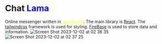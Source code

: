 # Chat <span style="color:blue">Lama</span>
Online messenger written in <span style="color:yellow">JavaScript</span>. 
The main library is [React](https://react.dev/). 
The [tailwindcss](https://tailwindcss.com/) framework is used for styling.
[FireBase](https://firebase.google.com/) is used to store data and information.
![Screen Shot 2023-12-02 at 02 36 35](https://github.com/EronMG/Chat/assets/86781266/5fe7d843-41ba-4a66-9cd6-964c31133c99)
![Screen Shot 2023-12-02 at 02 37 25](https://github.com/EronMG/Chat/assets/86781266/f046ec90-1e66-48d5-a86b-67c0bbb489a9)
